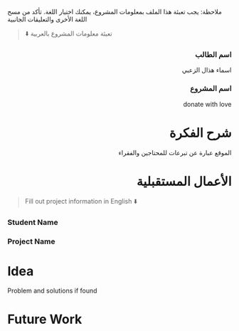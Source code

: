 
ملاحظة: يجب تعبئة هذا الملف بمعلومات المشروع، يمكنك اختيار اللغة. تأكد من مسح اللغة الأخرى والتعليقات الجانبية 
> ⬇️ تعبئة معلومات المشروع بالعربية  

<div dir="rtl">
  
### اسم الطالب
اسماء هذال الزعبي

### اسم المشروع
donate with love

# شرح الفكرة
الموقع عبارة عن تبرعات للمحتاجين والفقراء

# الأعمال المستقبلية


</div>

> Fill out project information in English ⬇️
### Student Name


### Project Name

# Idea
Problem and solutions if found 


# Future Work 



